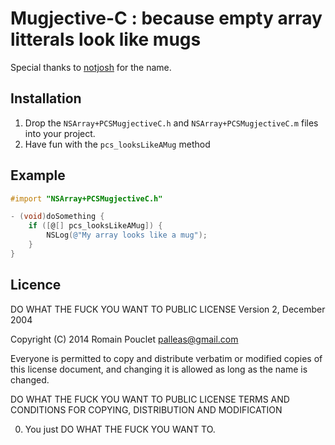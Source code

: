 # Mugjective-C : because empty array litterals look like mugs

Special thanks to [notjosh](https://github.com/notjosh) for the name.

## Installation

1. Drop the `NSArray+PCSMugjectiveC.h` and `NSArray+PCSMugjectiveC.m` files into your project.
2. Have fun with the `pcs_looksLikeAMug` method

## Example

```objectivec
#import "NSArray+PCSMugjectiveC.h"

- (void)doSomething {
    if ([@[] pcs_looksLikeAMug]) {
    	NSLog(@"My array looks like a mug");
    }
}
```

## Licence

DO WHAT THE FUCK YOU WANT TO PUBLIC LICENSE 
Version 2, December 2004 

Copyright (C) 2014 Romain Pouclet <palleas@gmail.com> 

Everyone is permitted to copy and distribute verbatim or modified 
copies of this license document, and changing it is allowed as long 
as the name is changed. 

DO WHAT THE FUCK YOU WANT TO PUBLIC LICENSE 
TERMS AND CONDITIONS FOR COPYING, DISTRIBUTION AND MODIFICATION 

0. You just DO WHAT THE FUCK YOU WANT TO.
